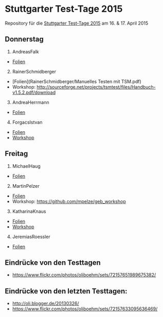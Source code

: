 # Stuttgarter Test-Tage 2015

Repository für die [Stuttgarter Test-Tage 2015](http://jugs.org/tt2015/index.html)
am 16. &amp; 17. April 2015

## Donnerstag

1. AndreasFalk
  * [Folien](AndreasFalk/specbyexample_gp4.pdf)
2. RainerSchmidberger
  * [Folien](RainerSchmidberger/Manuelles Testen mit TSM.pdf)
  * Workshop: http://sourceforge.net/projects/tsmtest/files/Handbuch-v1.5.2.pdf/download
3. AndreaHerrmann
  * [Folien](AndreaHerrmann/20150416_MBT.pdf)
4. ForgacsIstvan
  * [Folien](ForgacsIstvan/Forgacs_prezi.pdf)
  * [Workshop](ForgacsIstvan/Jidebug_exercise.docx)

## Freitag

1. MichaelHaug
  * [Folien](MichaelHaug/InfrastrukturFuerTests.pdf)
2. MartinPelzer
  * [Folien](MartinPelzer/geb.pdf)
  * Workshop: https://github.com/mpelze/geb_workshop
3. KatharinaKnaus
  * [Folien](KatharinaKnaus/TestTage_Knaus_EinfuehrungVonSelenium2.pptx)
  * [Workshop](KatharinaKnaus/TestTage_Knaus_Uebung_EinfuehrungVonSelenium2.pptx)
4. JeremiasRoessler
  * [Folien](JeremiasRoessler/Einreichung_roessler.pdf)
  
## Eindrücke von den Testtagen

* https://www.flickr.com/photos/oliboehm/sets/72157651989675382/

## Eindrücke von den letzten Testtagen:

* http://oli.blogger.de/20130326/
* https://www.flickr.com/photos/oliboehm/sets/72157633095636469/
